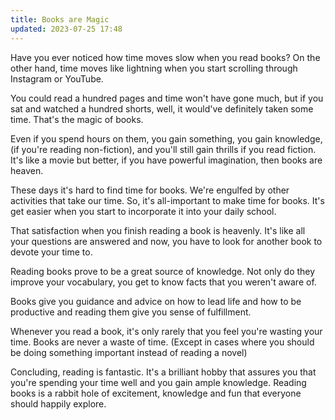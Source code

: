 ```yaml
---
title: Books are Magic
updated: 2023-07-25 17:48
---
```


Have you ever noticed how time moves slow when you read books? On the other hand, time moves like lightning when you start scrolling through Instagram or YouTube.

You could read a hundred pages and time won't have gone much, but if you sat and watched a hundred shorts, well, it would've definitely taken some time. That's the magic of books.

Even if you spend hours on them, you gain something, you gain knowledge, (if you're reading non-fiction), and you'll still gain thrills if you read fiction. It's like a movie but better, if you have powerful imagination, then books are heaven.

These days it's hard to find time for books. We're engulfed by other activities that take our time. So, it's all-important to make time for books. It's get easier when you start to incorporate it into your daily school.

That satisfaction when you finish reading a book is heavenly. It's like all your questions are answered and now, you have to look for another book to devote your time to.

Reading books prove to be a great source of knowledge. Not only do they improve your vocabulary, you get to know facts that you weren't aware of.

Books give you guidance and advice on how to lead life and how to be productive and reading them give you sense of fulfillment.

Whenever you read a book, it's only rarely that you feel you're wasting your time. Books are never a waste of time. (Except in cases where you should be doing something important instead of reading a novel)

Concluding, reading is fantastic. It's a brilliant hobby that assures you that you're spending your time well and you gain ample knowledge. Reading books is a rabbit hole of excitement, knowledge and fun that everyone should happily explore.
